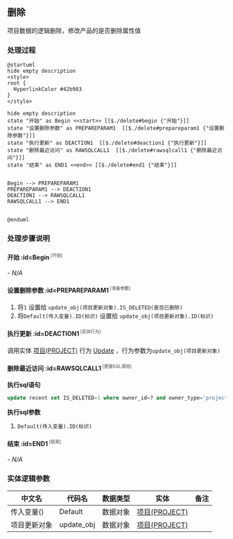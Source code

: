 ## 删除 <!-- {docsify-ignore-all} -->

   项目数据的逻辑删除，修改产品的是否删除属性值

### 处理过程

```plantuml
@startuml
hide empty description
<style>
root {
  HyperlinkColor #42b983
}
</style>

hide empty description
state "开始" as Begin <<start>> [[$./delete#begin {"开始"}]]
state "设置删除参数" as PREPAREPARAM1  [[$./delete#prepareparam1 {"设置删除参数"}]]
state "执行更新" as DEACTION1  [[$./delete#deaction1 {"执行更新"}]]
state "删除最近访问" as RAWSQLCALL1  [[$./delete#rawsqlcall1 {"删除最近访问"}]]
state "结束" as END1 <<end>> [[$./delete#end1 {"结束"}]]


Begin --> PREPAREPARAM1
PREPAREPARAM1 --> DEACTION1
DEACTION1 --> RAWSQLCALL1
RAWSQLCALL1 --> END1


@enduml
```


### 处理步骤说明

#### 开始 :id=Begin<sup class="footnote-symbol"> <font color=gray size=1>[开始]</font></sup>



*- N/A*
#### 设置删除参数 :id=PREPAREPARAM1<sup class="footnote-symbol"> <font color=gray size=1>[准备参数]</font></sup>



1. 将`1` 设置给  `update_obj(项目更新对象).IS_DELETED(是否已删除)`
2. 将`Default(传入变量).ID(标识)` 设置给  `update_obj(项目更新对象).ID(标识)`

#### 执行更新 :id=DEACTION1<sup class="footnote-symbol"> <font color=gray size=1>[实体行为]</font></sup>



调用实体 [项目(PROJECT)](module/ProjMgmt/project.md) 行为 [Update](module/ProjMgmt/project#行为) ，行为参数为`update_obj(项目更新对象)`

#### 删除最近访问 :id=RAWSQLCALL1<sup class="footnote-symbol"> <font color=gray size=1>[直接SQL调用]</font></sup>



<p class="panel-title"><b>执行sql语句</b></p>

```sql
update recent set IS_DELETED=1 where owner_id=? and owner_type='project'
```

<p class="panel-title"><b>执行sql参数</b></p>

1. `Default(传入变量).ID(标识)`


#### 结束 :id=END1<sup class="footnote-symbol"> <font color=gray size=1>[结束]</font></sup>



*- N/A*



### 实体逻辑参数

|    中文名   |    代码名    |  数据类型    |  实体   |备注 |
| --------| --------| -------- | -------- | --------   |
|传入变量(<i class="fa fa-check"/></i>)|Default|数据对象|[项目(PROJECT)](module/ProjMgmt/project.md)||
|项目更新对象|update_obj|数据对象|[项目(PROJECT)](module/ProjMgmt/project.md)||
